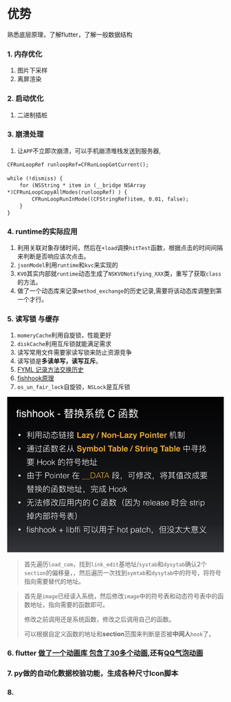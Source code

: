 # 优势
熟悉底层原理，了解flutter，了解一般数据结构

### 1. 内存优化 
1. 图片下采样
2. 离屏渲染

### 2. 启动优化
1. 二进制插桩

### 3. 崩溃处理
1. 让`APP`不立即次崩溃，可以手机崩溃堆栈发送到服务器,

```objc
CFRunLoopRef runloopRef=CFRunLoopGetCurrent();
	
while (!dismiss) {
	for (NSString * item in (__bridge NSArray *)CFRunLoopCopyAllModes(runloopRef) ) {
		CFRunLoopRunInMode((CFStringRef)item, 0.01, false);
	}
}
```
### 4. runtime的实际应用

1. 利用关联对象存储时间，然后在`+load`调换`hitTest`函数，根据点击的时间间隔来判断是否响应该次点击。
2. `jsonModel`利用`runtime`和`kvc`来实现的
3. `KVO`其实内部就`runtime`动态生成了`NSKVONotifying_XXX`类，重写了获取`class`的方法。
4. 做了一个动态库来记录`method_exchange`的历史记录,需要将该动态库调整到第一个才行。

### 5. 读写锁 与缓存
1. `momeryCache`利用自旋锁，性能更好
2. `diskCache`利用互斥锁就能满足需求
3. 读写常用文件需要家读写锁来防止资源竞争
4. 读写锁是**多读单写，读写互斥**。
5. [FYML 记录方法交换历史](https://github.com/ifgyong/FYMSL)
6. [fishhook原理](https://www.jianshu.com/p/d4dd4eb27b50)
7. `os_un_fair_lock`自旋锁，`NSLock`是互斥锁


![-w466](media/16173486146063.jpg)

> 首先遍历`load_com`，找到`link_edit`基地址/`systab`和`dysytab`确认2个`section`的偏移量，，然后遍历一次找到`symtab`和`dysytab`中的符号，将符号指向需要替代的地址。

> 首先是`image`已经读入系统，然后修改`image`中的符号表和动态符号表中的函数地址，指向需要的函数即可。
> 
> 修改之前调用还是系统函数，修改之后调用自己的函数。
> 
> 可以根据自定义函数的地址和**section**范围来判断是否被**中间人**`hook`了。


### 6. flutter [做了一个动画库 包含了30多个动画](https://github.com/ifgyong/flutter_easyHub),还有[QQ气泡动画](https://github.com/ifgyong/flutter_qq_bubble)
### 7. py做的自动化数据校验功能，生成各种尺寸Icon脚本
### 8. 
